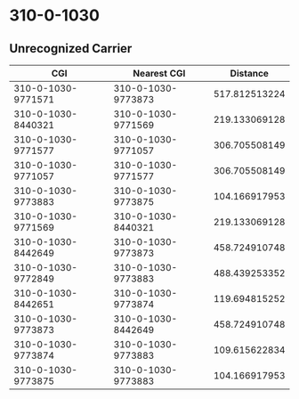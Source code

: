 # 310-0-1030
## Unrecognized Carrier


| CGI | Nearest CGI | Distance |
|-----|-------------|----------|
| 310-0-1030-9771571 | 310-0-1030-9773873 | 517.812513224 |
| 310-0-1030-8440321 | 310-0-1030-9771569 | 219.133069128 |
| 310-0-1030-9771577 | 310-0-1030-9771057 | 306.705508149 |
| 310-0-1030-9771057 | 310-0-1030-9771577 | 306.705508149 |
| 310-0-1030-9773883 | 310-0-1030-9773875 | 104.166917953 |
| 310-0-1030-9771569 | 310-0-1030-8440321 | 219.133069128 |
| 310-0-1030-8442649 | 310-0-1030-9773873 | 458.724910748 |
| 310-0-1030-9772849 | 310-0-1030-9773883 | 488.439253352 |
| 310-0-1030-8442651 | 310-0-1030-9773874 | 119.694815252 |
| 310-0-1030-9773873 | 310-0-1030-8442649 | 458.724910748 |
| 310-0-1030-9773874 | 310-0-1030-9773883 | 109.615622834 |
| 310-0-1030-9773875 | 310-0-1030-9773883 | 104.166917953 |
